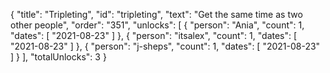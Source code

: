 {
  "title": "Tripleting",
  "id": "tripleting",
  "text": "Get the same time as two other people",
  "order": "351",
  "unlocks": [
    {
      "person": "Ania",
      "count": 1,
      "dates": [
        "2021-08-23"
      ]
    },
    {
      "person": "itsalex",
      "count": 1,
      "dates": [
        "2021-08-23"
      ]
    },
    {
      "person": "j-sheps",
      "count": 1,
      "dates": [
        "2021-08-23"
      ]
    }
  ],
  "totalUnlocks": 3
}